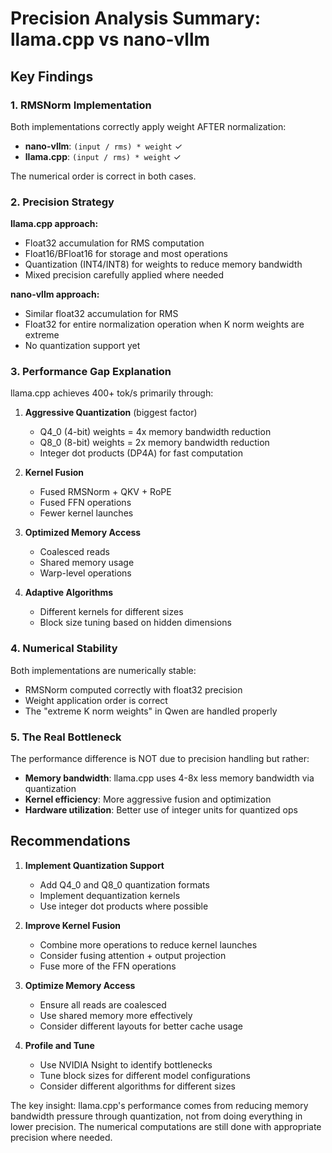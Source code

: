 # Precision Analysis Summary: llama.cpp vs nano-vllm

## Key Findings

### 1. RMSNorm Implementation
Both implementations correctly apply weight AFTER normalization:
- **nano-vllm**: `(input / rms) * weight` ✓
- **llama.cpp**: `(input / rms) * weight` ✓

The numerical order is correct in both cases.

### 2. Precision Strategy

**llama.cpp approach:**
- Float32 accumulation for RMS computation
- Float16/BFloat16 for storage and most operations  
- Quantization (INT4/INT8) for weights to reduce memory bandwidth
- Mixed precision carefully applied where needed

**nano-vllm approach:**
- Similar float32 accumulation for RMS
- Float32 for entire normalization operation when K norm weights are extreme
- No quantization support yet

### 3. Performance Gap Explanation

llama.cpp achieves 400+ tok/s primarily through:

1. **Aggressive Quantization** (biggest factor)
   - Q4_0 (4-bit) weights = 4x memory bandwidth reduction
   - Q8_0 (8-bit) weights = 2x memory bandwidth reduction
   - Integer dot products (DP4A) for fast computation

2. **Kernel Fusion**
   - Fused RMSNorm + QKV + RoPE
   - Fused FFN operations
   - Fewer kernel launches

3. **Optimized Memory Access**
   - Coalesced reads
   - Shared memory usage
   - Warp-level operations

4. **Adaptive Algorithms**
   - Different kernels for different sizes
   - Block size tuning based on hidden dimensions

### 4. Numerical Stability

Both implementations are numerically stable:
- RMSNorm computed correctly with float32 precision
- Weight application order is correct
- The "extreme K norm weights" in Qwen are handled properly

### 5. The Real Bottleneck

The performance difference is NOT due to precision handling but rather:
- **Memory bandwidth**: llama.cpp uses 4-8x less memory bandwidth via quantization
- **Kernel efficiency**: More aggressive fusion and optimization
- **Hardware utilization**: Better use of integer units for quantized ops

## Recommendations

1. **Implement Quantization Support**
   - Add Q4_0 and Q8_0 quantization formats
   - Implement dequantization kernels
   - Use integer dot products where possible

2. **Improve Kernel Fusion**
   - Combine more operations to reduce kernel launches
   - Consider fusing attention + output projection
   - Fuse more of the FFN operations

3. **Optimize Memory Access**
   - Ensure all reads are coalesced
   - Use shared memory more effectively
   - Consider different layouts for better cache usage

4. **Profile and Tune**
   - Use NVIDIA Nsight to identify bottlenecks
   - Tune block sizes for different model configurations
   - Consider different algorithms for different sizes

The key insight: llama.cpp's performance comes from reducing memory bandwidth pressure through quantization, not from doing everything in lower precision. The numerical computations are still done with appropriate precision where needed.